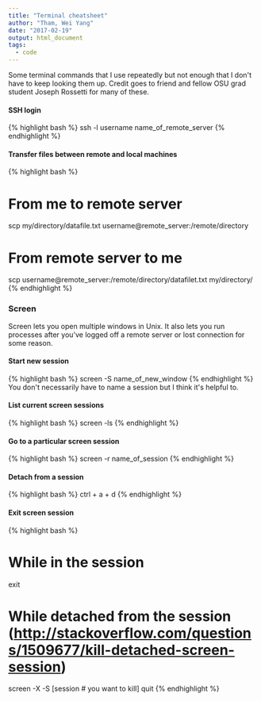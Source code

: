 ```yaml
---
title: "Terminal cheatsheet"
author: "Tham, Wei Yang"
date: "2017-02-19"
output: html_document
tags:
  - code
---
```




Some terminal commands that I use repeatedly but not enough that I don't have to keep looking them up. Credit goes to friend and fellow OSU grad student Joseph Rossetti for many of these. 

#### SSH login

{% highlight bash %}
ssh -l username name_of_remote_server
{% endhighlight %}

#### Transfer files between remote and local machines

{% highlight bash %}
# From me to remote server
scp my/directory/datafile.txt username@remote_server:/remote/directory

# From remote server to me
scp username@remote_server:/remote/directory/datafilet.txt my/directory/
{% endhighlight %}

### Screen
Screen lets you open multiple windows in Unix. It also lets you run processes after you've logged off a remote server or lost connection for some reason. 

#### Start new session

{% highlight bash %}
screen -S name_of_new_window
{% endhighlight %}
You don't necessarily have to name a session but I think it's helpful to. 

#### List current screen sessions

{% highlight bash %}
screen -ls
{% endhighlight %}

#### Go to a particular screen session

{% highlight bash %}
screen -r name_of_session
{% endhighlight %}

#### Detach from a session

{% highlight bash %}
ctrl + a + d
{% endhighlight %}


#### Exit screen session

{% highlight bash %}
# While in the session
exit

# While detached from the session (http://stackoverflow.com/questions/1509677/kill-detached-screen-session)
screen -X -S [session # you want to kill] quit
{% endhighlight %}






